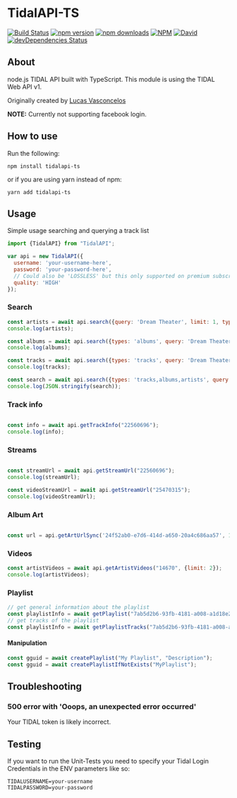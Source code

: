 # TidalAPI-TS

[![Build Status](https://www.travis-ci.com/max-huster/TidalAPI.svg?branch=master)](https://www.travis-ci.com/github/max-huster/TidalAPI)
[![npm version](https://img.shields.io/npm/v/tidalapi-ts.svg)](https://npmjs.org/package/tidalapi-ts)
[![npm downloads](https://img.shields.io/npm/dm/tidalapi-ts.svg)](https://npmjs.org/package/tidalapi-ts)
[![NPM](https://img.shields.io/npm/l/tidalapi-ts.svg)](https://github.com/max-huster/TidalAPI/blob/master/LICENSE)
[![David](https://img.shields.io/david/max-huster/TidalAPI.svg)](https://david-dm.org/max-huster/TidalAPI)
[![devDependencies Status](https://status.david-dm.org/gh/max-huster/TidalAPI.svg?type=dev)](https://david-dm.org/max-huster/TidalAPI?type=dev)

## About

node.js TIDAL API built with TypeScript. This module is using the TIDAL Web API v1.


Originally created by [Lucas Vasconcelos](https://github.com/lucaslg26)

**NOTE:** Currently not supporting facebook login.

## How to use
Run the following:

```
npm install tidalapi-ts
```
or if you are using yarn instead of npm:
```
yarn add tidalapi-ts
```
## Usage

Simple usage searching and querying a track list

```javascript
import {TidalAPI} from "TidalAPI";

var api = new TidalAPI({
  username: 'your-username-here',
  password: 'your-password-here',
  // Could also be 'LOSSLESS' but this only supported on premium subscriptions
  quality: 'HIGH'
});
```

### Search

```javascript
const artists = await api.search({query: 'Dream Theater', limit: 1, types: "artists"});
console.log(artists);

const albums = await api.search({types: 'albums', query: 'Dream Theater', limit: 1});
console.log(albums);

const tracks = await api.search({types: 'tracks', query: 'Dream Theater', limit: 1});
console.log(tracks);

const search = await api.search({types: 'tracks,albums,artists', query: 'Dream Theater', limit: 1});
console.log(JSON.stringify(search));
```

### Track info

```javascript

const info = await api.getTrackInfo("22560696");
console.log(info);

```

### Streams

```javascript

const streamUrl = await api.getStreamUrl("22560696");
console.log(streamUrl);

const videoStreamUrl = await api.getStreamUrl("25470315");
console.log(videoStreamUrl);
```

### Album Art

```javascript

const url = api.getArtUrlSync('24f52ab0-e7d6-414d-a650-20a4c686aa57', 1280);

```

### Videos

```javascript
const artistVideos = await api.getArtistVideos("14670", {limit: 2});
console.log(artistVideos);
```

### Playlist
```javascript
// get general information about the playlist
const playlistInfo = await getPlaylist("7ab5d2b6-93fb-4181-a008-a1d18e2cebfa");
// get tracks of the playlist
const playlistInfo = await getPlaylistTracks("7ab5d2b6-93fb-4181-a008-a1d18e2cebfa");
```

#### Manipulation
```javascript
const gguid = await createPlaylist("My Playlist", "Description");
const gguid = await createPlaylistIfNotExists("MyPlaylist");
```


## Troubleshooting

### 500 error with 'Ooops, an unexpected error occurred'

Your TIDAL token is likely incorrect.

## Testing

If you want to run the Unit-Tests you need to specify your Tidal Login Credentials in the ENV parameters like so:
```
TIDALUSERNAME=your-username
TIDALPASSWORD=your-password
```
